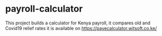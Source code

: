 # payroll-calculator
This project builds a calculator for Kenya payroll, it compares old and Covid19 relief rates
it is available on 
https://payecalculator.witsoft.co.ke/

